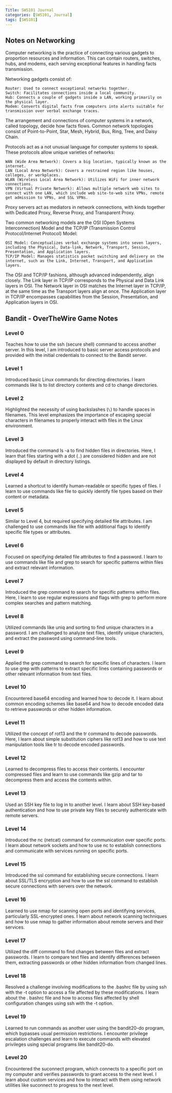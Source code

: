 ```yaml
---
Title: SWS101 Journal
categories: [SWS101, Journal]
tags: [SWS101]
---
```


## Notes on Networking

Computer networking is the practice of connecting various gadgets to proportion resources and information. This can contain routers, switches, hubs, and modems, each serving exceptional features in handling facts transmission.

Networking gadgets consist of:

    Router: Used to connect exceptional networks together.
    Switch: Facilitates connections inside a local community.
    Hub: Connects a couple of gadgets inside a LAN, working primarily on the physical layer.
    Modem: Converts digital facts from computers into alerts suitable for transmission over verbal exchange traces.

The arrangement and connections of computer systems in a network, called topology, decide how facts flows. Common network topologies consist of Point-to-Point, Star, Mesh, Hybrid, Bus, Ring, Tree, and Daisy Chain.

Protocols act as a not unusual language for computer systems to speak. These protocols allow unique varieties of networks:

    WAN (Wide Area Network): Covers a big location, typically known as the internet.
    LAN (Local Area Network): Covers a restrained region like houses, colleges, or workplaces.
    WLAN (Wireless Local Area Network): Utilizes WiFi for inner network connections.
    VPN (Virtual Private Network): Allows multiple network web sites to connect with one LAN, which include web site-to-web site VPNs, remote get admission to VPNs, and SSL VPNs.

Proxy servers act as mediators in network connections, with kinds together with Dedicated Proxy, Reverse Proxy, and Transparent Proxy.

Two common networking models are the OSI (Open Systems Interconnection) Model and the TCP/IP (Transmission Control Protocol/Internet Protocol) Model:

    OSI Model: Conceptualizes verbal exchange systems into seven layers, including the Physical, Data-link, Network, Transport, Session, Presentation, and Application layers.
    TCP/IP Model: Manages statistics packet switching and delivery on the internet, such as the Link, Internet, Transport, and Application layers.

The OSI and TCP/IP fashions, although advanced independently, align closely. The Link layer in TCP/IP corresponds to the Physical and Data Link layers in OSI. The Network layer in OSI matches the Internet layer in TCP/IP, at the same time as the Transport layers align at once. The Application layer in TCP/IP encompasses capabilities from the Session, Presentation, and Application layers in OSI.

## Bandit - OverTheWire Game Notes

### Level 0
Teaches how to use the ssh (secure shell) command to access another server. In this level, I am introduced to basic server access protocols and provided with the initial credentials to connect to the Bandit server.

### Level 1
Introduced basic Linux commands for directing directories. I learn commands like ls to list directory contents and cd to change directories.

### Level 2
Highlighted the necessity of using backslashes (`\`) to handle spaces in filenames. This level emphasizes the importance of escaping special characters in filenames to properly interact with files in the Linux environment.

### Level 3
Introduced the command ls -a to find hidden files in directories. Here, I learn that files starting with a dot (`.`) are considered hidden and are not displayed by default in directory listings.

### Level 4
Learned a shortcut to identify human-readable or specific types of files. I learn to use commands like file to quickly identify file types based on their content or metadata.

### Level 5
Similar to Level 4, but required specifying detailed file attributes. I am challenged to use commands like file with additional flags to identify specific file types or attributes.

### Level 6
Focused on specifying detailed file attributes to find a password. I learn to use commands like file and grep to search for specific patterns within files and extract relevant information.

### Level 7
Introduced the grep command to search for specific patterns within files. Here, I learn to use regular expressions and flags with grep to perform more complex searches and pattern matching.

### Level 8
Utilized commands like uniq and sorting to find unique characters in a password. I am challenged to analyze text files, identify unique characters, and extract the password using command-line tools.

### Level 9
Applied the grep command to search for specific lines of characters. I learn to use grep with patterns to extract specific lines containing passwords or other relevant information from text files.

### Level 10
Encountered base64 encoding and learned how to decode it. I learn about common encoding schemes like base64 and how to decode encoded data to retrieve passwords or other hidden information.

### Level 11
Utilized the concept of rot13 and the tr command to decode passwords. Here, I learn about simple substitution ciphers like rot13 and how to use text manipulation tools like tr to decode encoded passwords.

### Level 12
Learned to decompress files to access their contents. I encounter compressed files and learn to use commands like gzip and tar to decompress them and access the contents within.

### Level 13
Used an SSH key file to log in to another level. I learn about SSH key-based authentication and how to use private key files to securely authenticate with remote servers.

### Level 14
Introduced the nc (netcat) command for communication over specific ports. I learn about network sockets and how to use nc to establish connections and communicate with services running on specific ports.

### Level 15
Introduced the ssl command for establishing secure connections. I learn about SSL/TLS encryption and how to use the ssl command to establish secure connections with servers over the network.

### Level 16
Learned to use nmap for scanning open ports and identifying services, particularly SSL-encrypted ones. I learn about network scanning techniques and how to use nmap to gather information about remote servers and their services.

### Level 17
Utilized the diff command to find changes between files and extract passwords. I learn to compare text files and identify differences between them, extracting passwords or other hidden information from changed lines.

### Level 18
Resolved a challenge involving modifications to the .bashrc file by using ssh with the -t option to access a file affected by these modifications. I learn about the .
bashrc file and how to access files affected by shell configuration changes using ssh with the -t option.

### Level 19
Learned to run commands as another user using the bandit20-do program, which bypasses usual permission restrictions. I encounter privilege escalation challenges and learn to execute commands with elevated privileges using special programs like bandit20-do.

### Level 20
Encountered the suconnect program, which connects to a specific port on my computer and verifies passwords to grant access to the next level. I learn about custom services and how to interact with them using network utilities like suconnect to progress to the next level.

